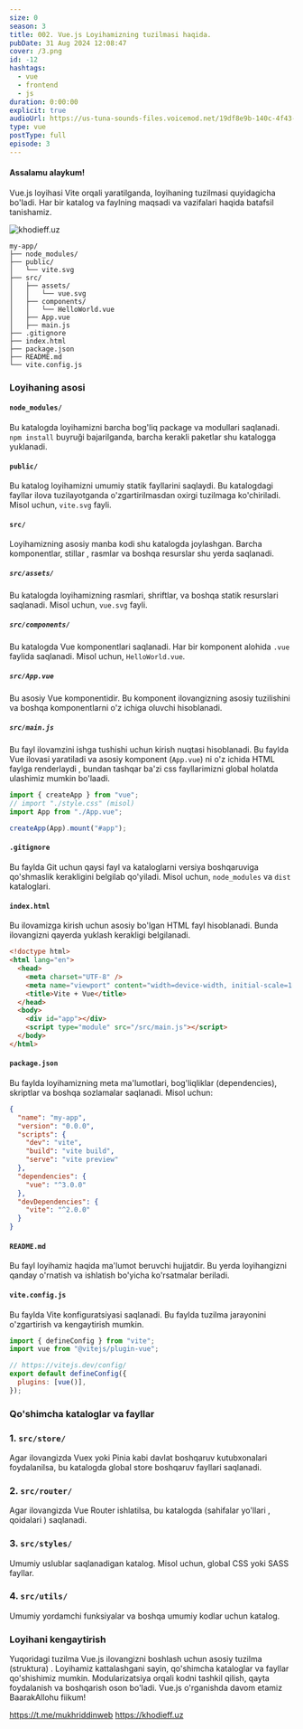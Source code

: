 ```yaml
---
size: 0
season: 3
title: 002. Vue.js Loyihamizning tuzilmasi haqida.
pubDate: 31 Aug 2024 12:08:47
cover: /3.png
id: -12
hashtags:
  - vue
  - frontend
  - js
duration: 0:00:00
explicit: true
audioUrl: https://us-tuna-sounds-files.voicemod.net/19df8e9b-140c-4f43-8c0e-09c162821765-1658350707858.mp3
type: vue
postType: full
episode: 3
---
```


#### Assalamu alaykum!

Vue.js loyihasi Vite orqali yaratilganda, loyihaning tuzilmasi quyidagicha bo'ladi. Har bir katalog va faylning maqsadi va vazifalari haqida batafsil tanishamiz.

![khodieff.uz](https://media.dev.to/cdn-cgi/image/width=1000,height=420,fit=cover,gravity=auto,format=auto/https%3A%2F%2Fdev-to-uploads.s3.amazonaws.com%2Fuploads%2Farticles%2Fhmm717h7vt1ft02iqmvh.jpg "khodieff.uz")

```
my-app/
├── node_modules/
├── public/
│   └── vite.svg
├── src/
│   ├── assets/
│   │   └── vue.svg
│   ├── components/
│   │   └── HelloWorld.vue
│   ├── App.vue
│   ├── main.js
├── .gitignore
├── index.html
├── package.json
├── README.md
└── vite.config.js
```

### Loyihaning asosi

#### `node_modules/`

Bu katalogda loyihamizni barcha bog'liq package va modullari saqlanadi. `npm install` buyruği bajarilganda, barcha kerakli paketlar shu katalogga yuklanadi.

#### `public/`

Bu katalog loyihamizni umumiy statik fayllarini saqlaydi. Bu katalogdagi fayllar ilova tuzilayotganda o'zgartirilmasdan oxirgi tuzilmaga ko'chiriladi. Misol uchun, `vite.svg` fayli.

#### `src/`

Loyihamizning asosiy manba kodi shu katalogda joylashgan. Barcha komponentlar, stillar , rasmlar va boshqa resurslar shu yerda saqlanadi.

##### `src/assets/`

Bu katalogda loyihamizning rasmlari, shriftlar, va boshqa statik resurslari saqlanadi. Misol uchun, `vue.svg` fayli.

##### `src/components/`

Bu katalogda Vue komponentlari saqlanadi. Har bir komponent alohida `.vue` faylida saqlanadi. Misol uchun, `HelloWorld.vue`.

##### `src/App.vue`

Bu asosiy Vue komponentidir. Bu komponent ilovangizning asosiy tuzilishini va boshqa komponentlarni o'z ichiga oluvchi hisoblanadi.

##### `src/main.js`

Bu fayl ilovamzini ishga tushishi uchun kirish nuqtasi hisoblanadi. Bu faylda Vue ilovasi yaratiladi va asosiy komponent (`App.vue`) ni o'z ichida HTML faylga renderlaydi , bundan tashqar ba'zi css fayllarimizni global holatda ulashimiz mumkin bo'laadi.

```javascript
import { createApp } from "vue";
// import "./style.css" (misol)
import App from "./App.vue";

createApp(App).mount("#app");
```

#### `.gitignore`

Bu faylda Git uchun qaysi fayl va kataloglarni versiya boshqaruviga qo'shmaslik kerakligini belgilab qo'yiladi. Misol uchun, `node_modules` va `dist` kataloglari.

#### `index.html`

Bu ilovamizga kirish uchun asosiy bo'lgan HTML fayl hisoblanadi. Bunda ilovangizni qayerda yuklash kerakligi belgilanadi.

```html
<!doctype html>
<html lang="en">
  <head>
    <meta charset="UTF-8" />
    <meta name="viewport" content="width=device-width, initial-scale=1.0" />
    <title>Vite + Vue</title>
  </head>
  <body>
    <div id="app"></div>
    <script type="module" src="/src/main.js"></script>
  </body>
</html>
```

#### `package.json`

Bu faylda loyihamizning meta ma'lumotlari, bog'liqliklar (dependencies), skriptlar va boshqa sozlamalar saqlanadi. Misol uchun:

```json
{
  "name": "my-app",
  "version": "0.0.0",
  "scripts": {
    "dev": "vite",
    "build": "vite build",
    "serve": "vite preview"
  },
  "dependencies": {
    "vue": "^3.0.0"
  },
  "devDependencies": {
    "vite": "^2.0.0"
  }
}
```

#### `README.md`

Bu fayl loyihamiz haqida ma'lumot beruvchi hujjatdir. Bu yerda loyihangizni qanday o'rnatish va ishlatish bo'yicha ko'rsatmalar beriladi.

#### `vite.config.js`

Bu faylda Vite konfiguratsiyasi saqlanadi. Bu faylda tuzilma jarayonini o'zgartirish va kengaytirish mumkin.

```javascript
import { defineConfig } from "vite";
import vue from "@vitejs/plugin-vue";

// https://vitejs.dev/config/
export default defineConfig({
  plugins: [vue()],
});
```

### Qo'shimcha kataloglar va fayllar

### 1. `src/store/`

Agar ilovangizda Vuex yoki Pinia kabi davlat boshqaruv kutubxonalari foydalanilsa, bu katalogda global store boshqaruv fayllari saqlanadi.

### 2. `src/router/`

Agar ilovangizda Vue Router ishlatilsa, bu katalogda (sahifalar yo'llari , qoidalari ) saqlanadi.

### 3. `src/styles/`

Umumiy uslublar saqlanadigan katalog. Misol uchun, global CSS yoki SASS fayllar.

### 4. `src/utils/`

Umumiy yordamchi funksiyalar va boshqa umumiy kodlar uchun katalog.

### Loyihani kengaytirish

Yuqoridagi tuzilma Vue.js ilovangizni boshlash uchun asosiy tuzilma (struktura) . Loyihamiz kattalashgani sayin, qo'shimcha kataloglar va fayllar qo'shishimiz mumkin. Modularizatsiya orqali kodni tashkil qilish, qayta foydalanish va boshqarish oson bo'ladi. Vue.js o'rganishda davom etamiz BaarakAllohu fiikum!

https://t.me/mukhriddinweb
https://khodieff.uz

